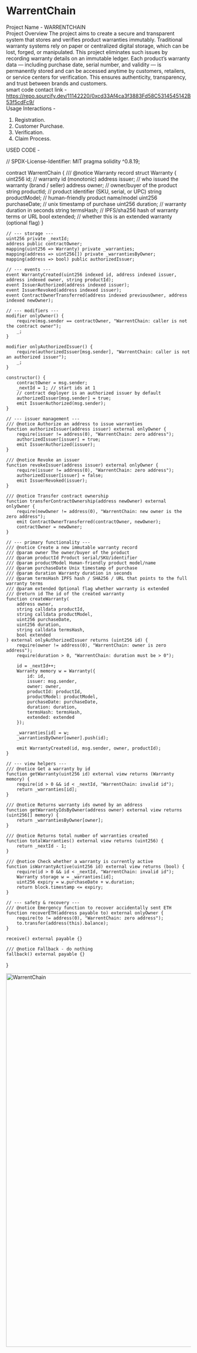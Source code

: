 # WarrentChain

Project Name - WARRENTCHAIN
<br>
Project Overview
   The project aims to create a secure and transparent system that stores and verifies product warranties immutably. Traditional warranty systems rely on paper or centralized digital storage, which can be lost, forged, or manipulated. This project eliminates such issues by recording warranty details on an immutable ledger.
Each product’s warranty data — including purchase date, serial number, and validity — is permanently stored and can be accessed anytime by customers, retailers, or service centers for verification. This ensures authenticity, transparency, and trust between brands and customers.
<br>
smart code contact link - https://repo.sourcify.dev/11142220/0xcd33Af4ca3f3883Fd58C5314545142B53f5cdFc9/
<br>
Usage Interactions -
1. Registration.
2. Customer Purchase.
3.  Verification.
4.  Claim Process.
   
USED CODE -

// SPDX-License-Identifier: MIT
pragma solidity ^0.8.19;


contract WarrentChain {
    /// @notice Warranty record
    struct Warranty {
        uint256 id;             // warranty id (monotonic)
        address issuer;         // who issued the warranty (brand / seller)
        address owner;          // owner/buyer of the product
        string productId;       // product identifier (SKU, serial, or UPC)
        string productModel;    // human-friendly product name/model
        uint256 purchaseDate;   // unix timestamp of purchase
        uint256 duration;       // warranty duration in seconds
        string termsHash;       // IPFS/sha256 hash of warranty terms or URL
        bool extended;          // whether this is an extended warranty (optional flag)
    }

    // --- storage ---
    uint256 private _nextId;
    address public contractOwner;
    mapping(uint256 => Warranty) private _warranties;
    mapping(address => uint256[]) private _warrantiesByOwner;
    mapping(address => bool) public authorizedIssuer;

    // --- events ---
    event WarrantyCreated(uint256 indexed id, address indexed issuer, address indexed owner, string productId);
    event IssuerAuthorized(address indexed issuer);
    event IssuerRevoked(address indexed issuer);
    event ContractOwnerTransferred(address indexed previousOwner, address indexed newOwner);

    // --- modifiers ---
    modifier onlyOwner() {
        require(msg.sender == contractOwner, "WarrentChain: caller is not the contract owner");
        _;
    }

    modifier onlyAuthorizedIssuer() {
        require(authorizedIssuer[msg.sender], "WarrentChain: caller is not an authorized issuer");
        _;
    }

    constructor() {
        contractOwner = msg.sender;
        _nextId = 1; // start ids at 1
        // contract deployer is an authorized issuer by default
        authorizedIssuer[msg.sender] = true;
        emit IssuerAuthorized(msg.sender);
    }

    // --- issuer management ---
    /// @notice Authorize an address to issue warranties
    function authorizeIssuer(address issuer) external onlyOwner {
        require(issuer != address(0), "WarrentChain: zero address");
        authorizedIssuer[issuer] = true;
        emit IssuerAuthorized(issuer);
    }

    /// @notice Revoke an issuer
    function revokeIssuer(address issuer) external onlyOwner {
        require(issuer != address(0), "WarrentChain: zero address");
        authorizedIssuer[issuer] = false;
        emit IssuerRevoked(issuer);
    }

    /// @notice Transfer contract ownership
    function transferContractOwnership(address newOwner) external onlyOwner {
        require(newOwner != address(0), "WarrentChain: new owner is the zero address");
        emit ContractOwnerTransferred(contractOwner, newOwner);
        contractOwner = newOwner;
    }

    // --- primary functionality ---
    /// @notice Create a new immutable warranty record
    /// @param owner The owner/buyer of the product
    /// @param productId Product serial/SKU/identifier
    /// @param productModel Human-friendly product model/name
    /// @param purchaseDate Unix timestamp of purchase
    /// @param duration Warranty duration in seconds
    /// @param termsHash IPFS hash / SHA256 / URL that points to the full warranty terms
    /// @param extended Optional flag whether warranty is extended
    /// @return id The id of the created warranty
    function createWarranty(
        address owner,
        string calldata productId,
        string calldata productModel,
        uint256 purchaseDate,
        uint256 duration,
        string calldata termsHash,
        bool extended
    ) external onlyAuthorizedIssuer returns (uint256 id) {
        require(owner != address(0), "WarrentChain: owner is zero address");
        require(duration > 0, "WarrentChain: duration must be > 0");

        id = _nextId++;
        Warranty memory w = Warranty({
            id: id,
            issuer: msg.sender,
            owner: owner,
            productId: productId,
            productModel: productModel,
            purchaseDate: purchaseDate,
            duration: duration,
            termsHash: termsHash,
            extended: extended
        });

        _warranties[id] = w;
        _warrantiesByOwner[owner].push(id);

        emit WarrantyCreated(id, msg.sender, owner, productId);
    }

    // --- view helpers ---
    /// @notice Get a warranty by id
    function getWarranty(uint256 id) external view returns (Warranty memory) {
        require(id > 0 && id < _nextId, "WarrentChain: invalid id");
        return _warranties[id];
    }

    /// @notice Returns warranty ids owned by an address
    function getWarrantyIdsByOwner(address owner) external view returns (uint256[] memory) {
        return _warrantiesByOwner[owner];
    }

    /// @notice Returns total number of warranties created
    function totalWarranties() external view returns (uint256) {
        return _nextId - 1;
    }

    /// @notice Check whether a warranty is currently active
    function isWarrantyActive(uint256 id) external view returns (bool) {
        require(id > 0 && id < _nextId, "WarrentChain: invalid id");
        Warranty storage w = _warranties[id];
        uint256 expiry = w.purchaseDate + w.duration;
        return block.timestamp <= expiry;
    }

    // --- safety & recovery ---
    /// @notice Emergency function to recover accidentally sent ETH
    function recoverETH(address payable to) external onlyOwner {
        require(to != address(0), "WarrentChain: zero address");
        to.transfer(address(this).balance);
    }

    receive() external payable {}

    /// @notice Fallback - do nothing
    fallback() external payable {}
}

<img width="1919" height="1016" alt="WarrentChain" src="https://github.com/user-attachments/assets/6a759230-8ea5-4dbb-a3a5-b723177eebe5" />
